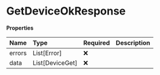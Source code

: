 # GetDeviceOkResponse

**Properties**

| Name   | Type            | Required | Description |
| :----- | :-------------- | :------- | :---------- |
| errors | List[Error]     | ❌       |             |
| data   | List[DeviceGet] | ❌       |             |

<!-- This file was generated by liblab | https://liblab.com/ -->
